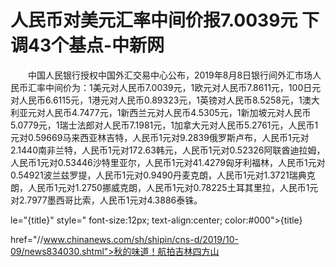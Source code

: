 # 人民币对美元汇率中间价报7.0039元 下调43个基点-中新网

　　中国人民银行授权中国外汇交易中心公布，2019年8月8日银行间外汇市场人民币汇率中间价为：1美元对人民币7.0039元，1欧元对人民币7.8611元，100日元对人民币6.6115元，1港元对人民币0.89323元，1英镑对人民币8.5258元，1澳大利亚元对人民币4.7477元，1新西兰元对人民币4.5305元，1新加坡元对人民币5.0779元，1瑞士法郎对人民币7.1981元，1加拿大元对人民币5.2761元，人民币1元对0.59669马来西亚林吉特，人民币1元对9.2839俄罗斯卢布，人民币1元对2.1440南非兰特，人民币1元对172.63韩元，人民币1元对0.52326阿联酋迪拉姆，人民币1元对0.53446沙特里亚尔，人民币1元对41.4279匈牙利福林，人民币1元对0.54921波兰兹罗提，人民币1元对0.9490丹麦克朗，人民币1元对1.3721瑞典克朗，人民币1元对1.2750挪威克朗，人民币1元对0.78225土耳其里拉，人民币1元对2.7977墨西哥比索，人民币1元对4.3886泰铢。

le="{title}" style=" font-size:12px; text-align:center; color:#000">{title}

href="//www.chinanews.com/sh/shipin/cns-d/2019/10-09/news834030.shtml">秋的味道！航拍吉林四方山
